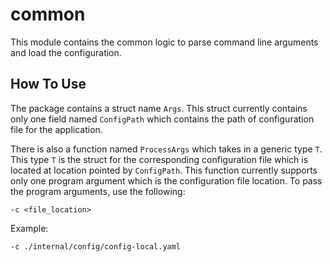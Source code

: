 
# common

This module contains the common logic to parse command line arguments and load the configuration.


## How To Use

The package contains a struct name ```Args```. This struct currently contains only one field named ```ConfigPath``` which contains the path of configuration file for the application.

There is also a function named ```ProcessArgs``` which takes in a generic type ```T```. This type ```T``` is the struct for the corresponding configuration file which is located at location pointed by ```ConfigPath```.
This function currently supports only one program argument which is the configuration file location. To pass the program arguments, use the following:

```
-c <file_location>
```
Example:
```
-c ./internal/config/config-local.yaml
```



    